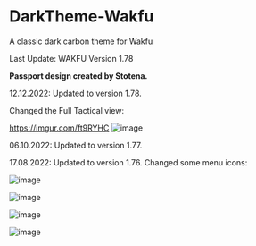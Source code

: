 # DarkTheme-Wakfu
A classic dark carbon theme for Wakfu

Last Update: 
WAKFU Version 1.78

**Passport design created by Stotena.**

12.12.2022: Updated to version 1.78.

Changed the Full Tactical view:

https://imgur.com/ft9RYHC
![image](https://user-images.githubusercontent.com/94634132/210650459-4bfd41b4-1102-4ecf-81ea-60b0ee1b10c9.png)

06.10.2022: Updated to version 1.77.

17.08.2022: Updated to version 1.76.
Changed some menu icons:

![image](https://user-images.githubusercontent.com/94634132/185227277-b9142190-de75-47ba-8985-d61585a68a98.png)

![image](https://user-images.githubusercontent.com/94634132/184757536-165b99cb-64df-4484-9677-4e9af9c775b1.png)

![image](https://user-images.githubusercontent.com/94634132/184757561-3d62d085-7a51-489d-8300-3736415ce96c.png)

![image](https://user-images.githubusercontent.com/94634132/184757710-ffaa8056-46b6-46f8-a589-2e94b1c9492a.png)
